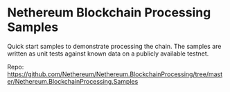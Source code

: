 # Nethereum Blockchain Processing Samples

Quick start samples to demonstrate processing the chain.
The samples are written as unit tests against known data on a publicly available testnet.

Repo: https://github.com/Nethereum/Nethereum.BlockchainProcessing/tree/master/Nethereum.BlockchainProcessing.Samples 


